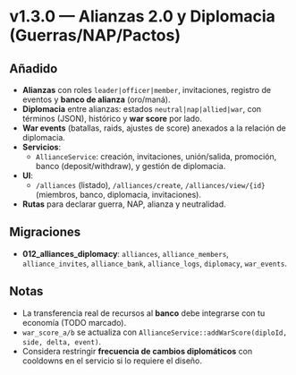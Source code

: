 # v1.3.0 — Alianzas 2.0 y Diplomacia (Guerras/NAP/Pactos)

## Añadido
- **Alianzas** con roles `leader|officer|member`, invitaciones, registro de eventos y **banco de alianza** (oro/maná).
- **Diplomacia** entre alianzas: estados `neutral|nap|allied|war`, con términos (JSON), histórico y **war score** por lado.
- **War events** (batallas, raids, ajustes de score) anexados a la relación de diplomacia.
- **Servicios**:
  - `AllianceService`: creación, invitaciones, unión/salida, promoción, banco (deposit/withdraw), y gestión de diplomacia.
- **UI**:
  - `/alliances` (listado), `/alliances/create`, `/alliances/view/{id}` (miembros, banco, diplomacia, invitaciones).
- **Rutas** para declarar guerra, NAP, alianza y neutralidad.

## Migraciones
- **012_alliances_diplomacy**: `alliances`, `alliance_members`, `alliance_invites`, `alliance_bank`, `alliance_logs`, `diplomacy`, `war_events`.

## Notas
- La transferencia real de recursos al **banco** debe integrarse con tu economía (TODO marcado).
- `war_score_a/b` se actualiza con `AllianceService::addWarScore(diploId, side, delta, event)`.
- Considera restringir **frecuencia de cambios diplomáticos** con cooldowns en el servicio si lo requiere el diseño.

